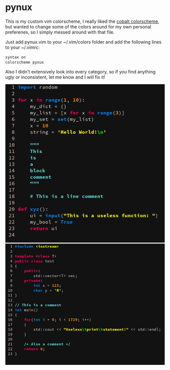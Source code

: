 # pynux
This is my custom vim colorscheme, I really liked the [cobalt colorscheme](https://github.com/sfsekaran/cobalt.vim), but wanted to change some of the colors around for my own personal preferenes, so I simply messed around with that file.

Just add pynux.vim to your ~/.vim/colors folder and add the following lines to your ~/.vimrc:

```
syntax on
colorscheme pynux
``` 

Also I didn't extensively look into every category, so if you find anything 
ugly or inconsistent, let me know and I will fix it!

![python-example](images/python_colorscheme.png)
![cpp-example](images/c++_colorscheme.png)
